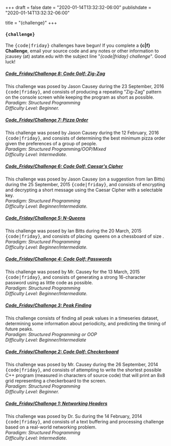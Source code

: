 +++
draft = false
date = "2020-01-14T13:32:32-06:00"
publishdate = "2020-01-14T13:32:32-06:00"

title = "{challenge}"
+++

<h4><strong><tt>{challenge}</tt></strong></h4>

<p>The <tt>{code|friday}</tt> challenges have begun! If you complete a <strong>{c|f} Challenge</strong>, email your source code and any notes or other information to jcausey (at) astate.edu with the subject line "<em>{code|friday} challenge</em>". Good luck!</p>

<h5 class='article-head'><a href="challenge/code_golf%3A_zig-zag" title="Code Friday/Challenge 8: Code Golf: Zig-Zag">Code_Friday/Challenge 8: Code Golf: Zig-Zag</a> </h5>
<p>This challenge was posed by Jason Causey during the 23 September, 2016 <tt>{code|friday}</tt>, and consists of producing a repeating "Zig-Zag" pattern on the console screen while keeping the program as short as possible.<br /><em>Paradigm: Structured Programming<br />
    Difficulty Level: Beginner. </em></p>

<h5 class='article-head'><a href="challenge/pizza_order" title="Code Friday/Challenge 7: Pizza Order">Code_Friday/Challenge 7: Pizza Order</a> </h5>
<p>This challenge was posed by Jason Causey during the 12 February, 2016 <tt>{code|friday}</tt>, and consists of determining the best minimum pizza order given the preferences of a group of people.<br /><em>Paradigm: Structured Programming/OOP/Mixed<br />
    Difficulty Level: Intermediate. </em></p>

<h5 class='article-head'><a href="challenge/code_golf%3A_caesar_cipher" title="Code Friday/Challenge 6: Code Golf: Caesar's Cipher">Code_Friday/Challenge 6: Code Golf: Caesar's Cipher</a> </h5>
<p>This challenge was posed by Jason Causey (on a suggestion from Ian Bitts) during the 25 September, 2015 <tt>{code|friday}</tt>, and consists of encrypting and decrypting a short message using the Caesar Cipher with a selectable key.<br /><em>Paradigm: Structured Programming<br />
    Difficulty Level: Beginner/Intermediate. </em></p>

<h5 class='article-head'><a href="challenge/n-queens" title="Code Friday/Challenge 5: N-Queens">Code_Friday/Challenge 5: N-Queens</a> </h5>
<p>This challenge was posed by Ian Bitts during the 20 March, 2015 <tt>{code|friday}</tt>, and consists of placing <math>n</math> queens on a chessboard of size <math>n &times; n</math>.<br /><em>Paradigm: Structured Programming<br />
    Difficulty Level: Beginner/Intermediate. </em></p>

<h5 class='article-head'><a href="challenge/code_golf%3A_passwords" title="Code Friday/Challenge 4: Code Golf: Passwords">Code_Friday/Challenge 4: Code Golf: Passwords</a> </h5>
<p>This challenge was posed by Mr. Causey for the 13 March, 2015 <tt>{code|friday}</tt>, and consists of generating a strong 16-character password using as little code as possible.<br /><em>Paradigm: Structured Programming<br />
    Difficulty Level: Beginner/Intermediate. </em></p>

<h5 class='article-head'><a href="challenge/peak-finding" title="Code Friday/Challenge 3: Peak Finding">Code_Friday/Challenge 3: Peak Finding</a> </h5>
<p>This challenge consists of finding all peak values in a timeseries dataset, determining some information about periodicity, and predicting the timing of future peaks.<br /><em>Paradigm: Structured Programming or OOP<br />
    Difficulty Level: Beginner/Intermediate </em></p>

<h5 class='article-head'><a href="https://wiki.cs.astate.edu/index.php/Code_Friday/Challenge_2:_Code_Golf:_Checkerboard" title="Code Friday/Challenge 2: Code Golf: Checkerboard">Code_Friday/Challenge 2: Code Golf: Checkerboard</a> </h5>
<p>This challenge was posed by Mr. Causey during the 26 September, 2014 <tt>{code|friday}</tt>, and consists of attempting to write the shortest possible C++ program (measured in characters of source code) that will print an 8x8 grid representing a checkerboard to the screen.<br /><em>Paradigm: Structured Programming<br />
    Difficulty Level: Beginner. </em></p>

<h5 class='article-head'><a href="https://wiki.cs.astate.edu/index.php/Code_Friday/Challenge_1:_Networking_Headers" title="Code Friday/Challenge 1: Networking Headers">Code_Friday/Challenge 1: Networking Headers</a> </h5>
<p>This challenge was posed by Dr. Su during the 14 February, 2014 <tt>{code|friday}</tt>, and consists of a text buffering and processing challenge based on a real-world networking problem.<br /><em>Paradigm: Structured Programming<br />
    Difficulty Level: Intermediate. </em></p>

